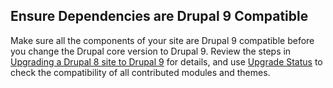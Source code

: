 ## Ensure Dependencies are Drupal 9 Compatible

 Make sure all the components of your site are Drupal 9 compatible before you change the Drupal core version to Drupal 9. Review the steps in [Upgrading a Drupal 8 site to Drupal 9](https://www.drupal.org/docs/upgrading-drupal/how-to-prepare-your-drupal-7-or-8-site-for-drupal-9/upgrading-a-drupal-8-site) for details, and use [Upgrade Status](https://www.drupal.org/project/upgrade_status) to check the compatibility of all contributed modules and themes.